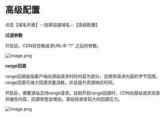 # **高级配置**

点击【域名列表】--选择加速域名--【高级配置】

**过滤参数**

开启后，CDN将忽略请求URL中 "?" 之后的参数。

![image.png](https://img1.jcloudcs.com/cms/5c01bc8b-7074-4b97-8a70-9bb5009a9df320180118163149.png)

**range回源**

range回源是指客户端向源站请求时的内容为部分，且携带请求内容的字节范围，range回源可减少回源流量消耗，并且提升资源响应时间。

开启后，需要源站支持range请求。且刚开启range回源时，CDN向源站请求资源并缓存内容，回源带宽会增加，源站将承受较大的回源压力。

![image.png](https://img1.jcloudcs.com/cms/e3069686-236f-45c0-8868-8c199c46983720180118163407.png)
